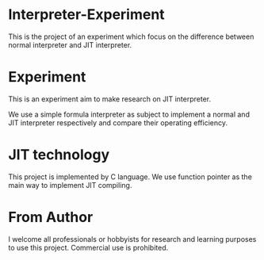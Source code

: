 # Interpreter-Experiment
This is the project of an experiment which focus on the difference between normal interpreter and JIT interpreter.

# Experiment
This is an experiment aim to make research on JIT interpreter.

We use a simple formula interpreter as subject to implement a normal and JIT interpreter respectively and 
compare their operating efficiency.

# JIT technology
This project is implemented by C language. We use function pointer as the main way to implement JIT compiling.

# From Author
I welcome all professionals or hobbyists for research and learning purposes to use this project. Commercial use is prohibited.
